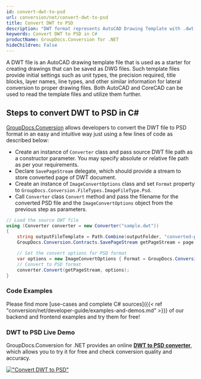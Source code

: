 ```yaml
---
id: convert-dwt-to-psd
url: conversion/net/convert-dwt-to-psd
title: Convert DWT to PSD
description: "DWT format represents AutoCAD Drawing Template with .dwt extension. Learn how to convert DWT to PSD file programmatically in C# language using GroupDocs.Conversion for .NET library."
keywords: Convert DWT to PSD in C#
productName: GroupDocs.Conversion for .NET
hideChildren: False
---
```


A DWT file is an AutoCAD drawing template file that is used as a starter for creating drawings that can be saved as DWG files. Such template files provide initial settings such as unit types, the precision required, title blocks, layer names, line types, and other similar information for lateral conversion to proper drawing files. Both AutoCAD and CoreCAD can be used to read the template files and utilize them further.

## Steps to convert DWT to PSD in C#

[GroupDocs.Conversion](https://products.groupdocs.com/conversion/net) allows developers to convert the DWT file to PSD format in an easy and intuitive way just using a few lines of code as described below:

* Create an instance of `Converter` class and pass source DWT file path as a constructor parameter. You may specify absolute or relative file path as per your requirements. 
* Declare `SavePageStream` delegate, which should provide a stream to store converted page of DWT document.
* Create an instance of `ImageConvertOptions` class and set `Format` property to `GroupDocs.Conversion.FileTypes.ImageFileType.Psd`.
* Call `Converter` class `Convert` method and pass the filename for the converted PSD file and the `ImageConvertOptions` object from the previous step as parameters.

```csharp
// Load the source DWT file
using (Converter converter = new Converter("sample.dwt"))
{
    string outputFileTemplate = Path.Combine(outputFolder, "converted-page-{0}.psd");
    GroupDocs.Conversion.Contracts.SavePageStream getPageStream = page => new FileStream(string.Format(outputFileTemplate, page), FileMode.Create);

    // Set the convert options for PSD format
    var options = new ImageConvertOptions { Format = GroupDocs.Conversion.FileTypes.ImageFileType.Psd };   
    // Convert to PSD format
    converter.Convert(getPageStream, options);
}
```

### Code Examples

Please find more [use-cases and complete C# sources]({{< ref "conversion/net/developer-guide/examples-and-demos.md" >}}) of our backend and frontend examples and try them for free!

### DWT to PSD Live Demo

GroupDocs.Conversion for .NET provides an online [**DWT to PSD converter**](https://products.groupdocs.app/conversion/dwt-to-psd), which allows you to try it for free and check conversion quality and accuracy.

[!["Convert DWT to PSD"](conversion/net/images/convert-to-psd/convert-dwt-to-psd.png)](https://products.groupdocs.app/conversion/dwt-to-psd)